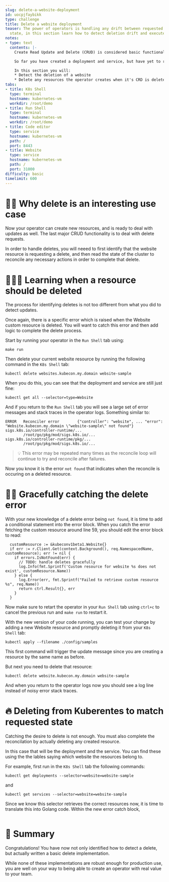 ```yaml
---
slug: delete-a-website-deployment
id: uocpjfaybikk
type: challenge
title: Delete a website deployment
teaser: The power of operators is handling any drift between requested state and cluster
  state, in this section learn how to detect deletion drift and execute on it
notes:
- type: text
  contents: |-
    Create Read Update and Delete (CRUD) is considered basic functionality for most applciations and an operator is no different.

    So far you have created a deployment and service, but have yet to read, update or delete.

    In this section you will:
    * Detect the deletion of a website
    * Delete any resources the operator creates when it's CRD is deleted
tabs:
- title: K8s Shell
  type: terminal
  hostname: kubernetes-vm
  workdir: /root/demo
- title: Run Shell
  type: terminal
  hostname: kubernetes-vm
  workdir: /root/demo
- title: Code editor
  type: service
  hostname: kubernetes-vm
  path: /
  port: 8443
- title: Website
  type: service
  hostname: kubernetes-vm
  path: /
  port: 31000
difficulty: basic
timelimit: 600
---
```


👯‍♂️ Why delete is an interesting use case
==============

Now your operator can create new resources, and is ready to deal with updates as well. The last major CRUD functionality is to deal with delete requests.

In order to handle deletes, you will neeed to first identify that the website resource is requesting a delete, and then read the state of the cluster to reconcile any necessary actions in order to complete that delete.


🧑🏽‍🎓 Learning when a resource should be deleted
==============

The process for identifying deletes is not too different from what you did to detect updates.

Once again, there is a specific error which is raised when the Website custom resource is deleted. You will want to catch this error and then add logic to complete the delete process.

Start by running your operator in the `Run Shell` tab using:
```
make run
```

Then delete your current website resource by running the following command in the `K8s Shell` tab:
```
kubectl delete websites.kubecon.my.domain website-sample
```

When you do this, you can see that the deployment and service are still just fine:

```
kubectl get all --selector=type=Website
```

And if you return to the `Run Shell` tab you will see a large set of error messages and stack traces in the operator logs. Something similar to:

```
ERROR   Reconciler error        {"controller": "website", ... "error": "Website.kubecon.my.domain \"website-sample\" not found"}
sigs.k8s.io/controller-runtime/...
        /root/go/pkg/mod/sigs.k8s.io/...
sigs.k8s.io/controller-runtime/pkg/...
        /root/go/pkg/mod/sigs.k8s.io/...
```

> 💡 This error may be repeated many times as the reconcile loop will continue to try and reconcile after failures.

Now you know it is the error `not found` that indicates when the reconcile is occuring on a deleted resource.

🫴🏾 Gracefully catching the delete error
==============

With your new knowledge of a delete error being `not found`, it is time to add a conditional statement into the error block. When you catch the error fetching the custom resource around line 59, you should edit the error block to read:

```
  customResource := &kubeconv1beta1.Website{}
  if err := r.Client.Get(context.Background(), req.NamespacedName, customResource); err != nil {
    if errors.IsNotFound(err) {
      // TODO: handle deletes gracefully
      log.Info(fmt.Sprintf('Custom resource for website %s does not exist', customResource.Name))
    } else {
      log.Error(err, fmt.Sprintf("Failed to retrieve custom resource %s", req.Name))
      return ctrl.Result{}, err
    }
  }
```

Now make sure to retart the operator in your `Run Shell` tab using `ctrl+c` to cancel the previous run and `make run` to restart it.

With the new version of your code running, you can test your change by adding a new Website resource and promptly deleting it from your `K8s Shell` tab:

```
kubectl apply --filename ./config/samples
```

This first command will trigger the update message since you are creating a resource by the same name as before.

But next you need to delete that resource:
```
kubectl delete website.kubecon.my.domain website-sample
```

And when you return to the operator logs now you should see a log line instead of noisy error stack traces.


🔥 Deleting from Kuberentes to match requested state
==============

Catching the desire to delete is not enough. You must also complete the reconcilation by actually deleting any created resource.

In this case that will be the deployment and the service. You can find these using the the lables saying which website the resources belong to.

For example, first run in the `K8s Shell` tab the following commands:

```
kubectl get deployments --selector=website=website-sample
```
and
```
kubectl get services --selector=website=website-sample
```

Since we know this selector retrieves the correct resources now, it is time to translate this into Golang code. Within the new error catch block,
```

```


📕 Summary
==============

Congratulations! You have now not only identified how to detect a delete, but actually written a basic delete implementation.

While none of these implementations are robust enough for production use, you are well on your way to being able to create an operator with real value to your team.
